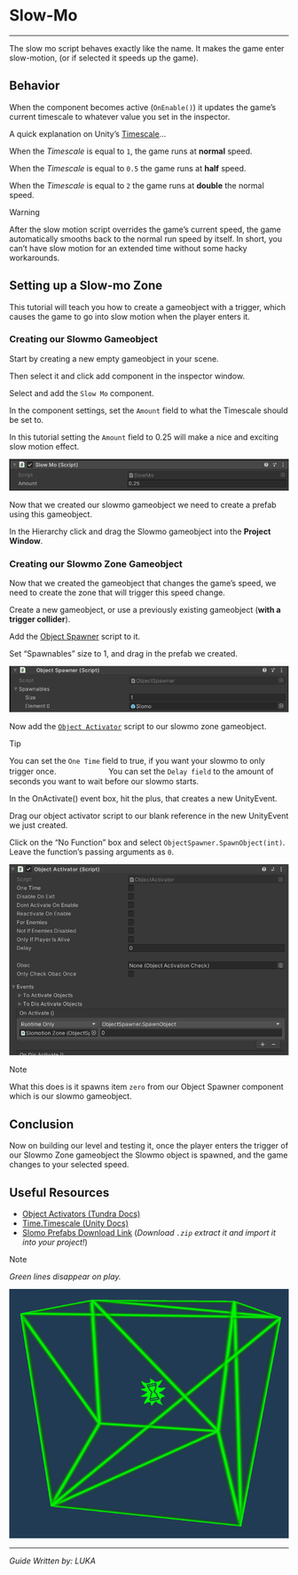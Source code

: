 # Slow-Mo
---

The slow mo script behaves exactly like the name. It makes the game enter slow-motion, (or if selected it speeds up the game).

## Behavior

When the component becomes active (`OnEnable()`) it updates the game’s current timescale to whatever value you set in the inspector. 

A quick explanation on Unity’s [Timescale](https://docs.unity3d.com/2019.4/Documentation/ScriptReference/Time-timeScale.html "Unity Documentation")…

When the *Timescale* is equal to `1`, the game runs at **normal** speed. 

When the *Timescale* is equal to `0.5` the game runs at **half** speed. 

When the *Timescale* is equal to `2` the game runs at **double** the normal speed.

> [!WARNING]
> After the slow motion script overrides the game’s current speed, the game automatically smooths back to the normal run speed by itself. In short, you can’t have slow motion for an extended time without some hacky workarounds.

## Setting up a Slow-mo Zone

This tutorial will teach you how to create a gameobject with a trigger, which causes the game to go into slow motion when the player enters it.

### Creating our Slowmo Gameobject

Start by creating a new empty gameobject in your scene.

Then select it and click add component in the inspector window.

Select and add the `Slow Mo` component.

In the component settings, set the `Amount` field to what the Timescale should be set to.

In this tutorial setting the `Amount` field to 0.25 will make a nice and exciting slow motion effect.

![Slowmo component](assets/slomo-component.png)

Now that we created our slowmo gameobject we need to create a prefab using this gameobject.

In the Hierarchy click and drag the Slowmo gameobject into the **Project Window**.

### Creating our Slowmo Zone Gameobject


Now that we created the gameobject that changes the game’s speed, we need to create the zone that will trigger this speed change.

Create a new gameobject, or use a previously existing gameobject (**with a trigger collider**).

Add the [Object Spawner](/Components/Object%20Spawner.md) script to it.

Set “Spawnables” size to 1, and drag in the prefab we created.

![Alt text](assets/obj-spawner-slomo-tut.png)

Now add the [`Object Activator`](/Components/Object%20Activator.md) script to our slowmo zone gameobject.

> [!TIP]
> You can set the `One Time` field to true, if you want your slowmo to only trigger once. ㅤㅤㅤㅤㅤㅤㅤYou can set the `Delay field` to the amount of seconds you want to wait before our slowmo starts.



In the OnActivate() event box, hit the plus, that creates a new UnityEvent.

Drag our object activator script to our blank reference in the new UnityEvent we just created.


Click on the “No Function” box and select `ObjectSpawner.SpawnObject(int)`. Leave the function’s passing arguments as `0`.

![Alt text](assets/obj-activator-slomo-tut.png)

> [!NOTE]
> What this does is it spawns item `zero` from our Object Spawner component which is our slowmo gameobject.


## Conclusion

Now on building our level and testing it, once the player enters the trigger of our Slowmo Zone gameobject the Slowmo object is spawned, and the game changes to your selected speed.

## Useful Resources

* [Object Activators (Tundra Docs)](<https://docs.tundra.pitr.dev/components/object-activator/>)
* [Time.Timescale (Unity Docs)](<https://docs.unity3d.com/2019.4/Documentation/ScriptReference/Time-timeScale.html>)
* [Slomo Prefabs Download Link](<https://drive.google.com/file/d/1kagX_GrjBOC9IRrJjYjl2iWJ-86ZMDK-/view?usp=sharing>)  (*Download `.zip` extract it and import it into your project!*)

> [!NOTE]
> *Green lines disappear on play.*

![Alt text](assets/slomo-zone-luka-screenshot.png)

---

*Guide Written by: LUKA*
